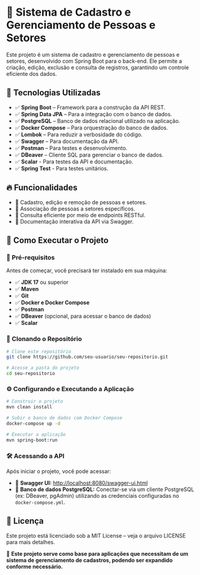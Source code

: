 # 📌 Sistema de Cadastro e Gerenciamento de Pessoas e Setores

Este projeto é um sistema de cadastro e gerenciamento de pessoas e setores, desenvolvido com Spring Boot para o back-end. Ele permite a criação, edição, exclusão e consulta de registros, garantindo um controle eficiente dos dados.

## 🚀 Tecnologias Utilizadas

- ✅ **Spring Boot** – Framework para a construção da API REST.
- ✅ **Spring Data JPA** – Para a integração com o banco de dados.
- ✅ **PostgreSQL** – Banco de dados relacional utilizado na aplicação.
- ✅ **Docker Compose** – Para orquestração do banco de dados.
- ✅ **Lombok** – Para reduzir a verbosidade do código.
- ✅ **Swagger** – Para documentação da API.
- ✅ **Postman** – Para testes e desenvolvimento.
- ✅ **DBeaver** – Cliente SQL para gerenciar o banco de dados.
- ✅ **Scalar** - Para testes da API e documentação.
- ✅ **Spring Test** - Para testes unitários.

## 🔥 Funcionalidades

- 🔹 Cadastro, edição e remoção de pessoas e setores.
- 🔹 Associação de pessoas a setores específicos.
- 🔹 Consulta eficiente por meio de endpoints RESTful.
- 🔹 Documentação interativa da API via Swagger.

## 📂 Como Executar o Projeto

### 📌 Pré-requisitos

Antes de começar, você precisará ter instalado em sua máquina:

- ✅ **JDK 17** ou superior
- ✅ **Maven**
- ✅ **Git**
- ✅ **Docker e Docker Compose**
- ✅ **Postman**
- ✅ **DBeaver** (opcional, para acessar o banco de dados)
- ✅ **Scalar**

### 🚀 Clonando o Repositório

```sh
# Clone este repositório
git clone https://github.com/seu-usuario/seu-repositorio.git

# Acesse a pasta do projeto
cd seu-repositorio
```

### ⚙️ Configurando e Executando a Aplicação

```sh
# Construir o projeto
mvn clean install

# Subir o banco de dados com Docker Compose
docker-compose up -d

# Executar a aplicação
mvn spring-boot:run
```

### 🛠 Acessando a API

Após iniciar o projeto, você pode acessar:

- 🔹 **Swagger UI:** [http://localhost:8080/swagger-ui.html](http://localhost:8080/swagger-ui.html)
- 🔹 **Banco de dados PostgreSQL:** Conectar-se via um cliente PostgreSQL (ex: DBeaver, pgAdmin) utilizando as credenciais configuradas no `docker-compose.yml`.

## 📜 Licença

Este projeto está licenciado sob a MIT License – veja o arquivo LICENSE para mais detalhes.

🚀 **Este projeto serve como base para aplicações que necessitam de um sistema de gerenciamento de cadastros, podendo ser expandido conforme necessário.**
